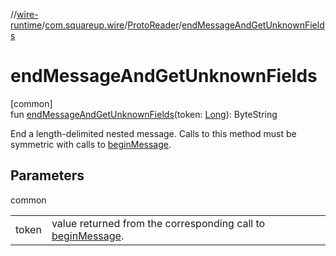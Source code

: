 //[wire-runtime](../../../index.md)/[com.squareup.wire](../index.md)/[ProtoReader](index.md)/[endMessageAndGetUnknownFields](end-message-and-get-unknown-fields.md)

# endMessageAndGetUnknownFields

[common]\
fun [endMessageAndGetUnknownFields](end-message-and-get-unknown-fields.md)(token: [Long](https://kotlinlang.org/api/latest/jvm/stdlib/kotlin/-long/index.html)): ByteString

End a length-delimited nested message. Calls to this method must be symmetric with calls to [beginMessage](begin-message.md).

## Parameters

common

| | |
|---|---|
| token | value returned from the corresponding call to [beginMessage](begin-message.md). |
